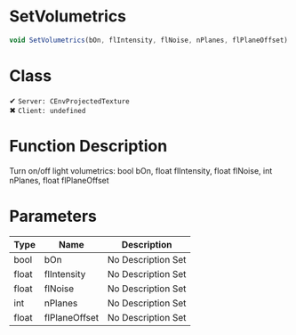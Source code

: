 # SetVolumetrics
```js
void SetVolumetrics(bOn, flIntensity, flNoise, nPlanes, flPlaneOffset)
```
# Class
✔ `Server: CEnvProjectedTexture`  
✖ `Client: undefined`  

# Function Description
Turn on/off light volumetrics: bool bOn, float flIntensity, float flNoise, int nPlanes, float flPlaneOffset
# Parameters
Type|Name|Description
--|--|--
bool|bOn|No Description Set
float|flIntensity|No Description Set
float|flNoise|No Description Set
int|nPlanes|No Description Set
float|flPlaneOffset|No Description Set
